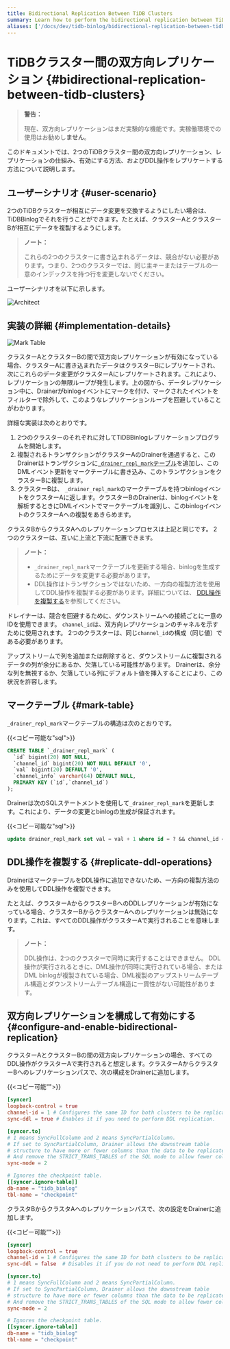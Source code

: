 ```yaml
---
title: Bidirectional Replication Between TiDB Clusters
summary: Learn how to perform the bidirectional replication between TiDB clusters.
aliases: ['/docs/dev/tidb-binlog/bidirectional-replication-between-tidb-clusters/','/docs/dev/reference/tidb-binlog/bidirectional-replication/']
---
```


# TiDBクラスター間の双方向レプリケーション {#bidirectional-replication-between-tidb-clusters}

> <strong>警告：</strong>
>
> 現在、双方向レプリケーションはまだ実験的な機能です。実稼働環境での使用はお勧めし<strong>ません</strong>。

このドキュメントでは、2つのTiDBクラスター間の双方向レプリケーション、レプリケーションの仕組み、有効にする方法、およびDDL操作をレプリケートする方法について説明します。

## ユーザーシナリオ {#user-scenario}

2つのTiDBクラスターが相互にデータ変更を交換するようにしたい場合は、TiDBBinlogでそれを行うことができます。たとえば、クラスターAとクラスターBが相互にデータを複製するようにします。

> <strong>ノート：</strong>
>
> これらの2つのクラスターに書き込まれるデータは、競合がない必要があります。つまり、2つのクラスターでは、同じ主キーまたはテーブルの一意のインデックスを持つ行を変更しないでください。

ユーザーシナリオを以下に示します。

![Architect](/media/binlog/bi-repl1.jpg)

## 実装の詳細 {#implementation-details}

![Mark Table](/media/binlog/bi-repl2.png)

クラスターAとクラスターBの間で双方向レプリケーションが有効になっている場合、クラスターAに書き込まれたデータはクラスターBにレプリケートされ、次にこれらのデータ変更がクラスターAにレプリケートされます。これにより、レプリケーションの無限ループが発生します。上の図から、データレプリケーション中に、Drainerがbinlogイベントにマークを付け、マークされたイベントをフィルターで除外して、このようなレプリケーションループを回避していることがわかります。

詳細な実装は次のとおりです。

1.  2つのクラスターのそれぞれに対してTiDBBinlogレプリケーションプログラムを開始します。
2.  複製されるトランザクションがクラスターAのDrainerを通過すると、このDrainerはトランザクションに[`_drainer_repl_mark`テーブル](#mark-table)を追加し、このDMLイベント更新をマークテーブルに書き込み、このトランザクションをクラスターBに複製します。
3.  クラスターBは、 `_drainer_repl_mark`のマークテーブルを持つbinlogイベントをクラスターAに返します。クラスターBのDrainerは、binlogイベントを解析するときにDMLイベントでマークテーブルを識別し、このbinlogイベントのクラスターAへの複製をあきらめます。

クラスタBからクラスタAへのレプリケーションプロセスは上記と同じです。 2つのクラスターは、互いに上流と下流に配置できます。

> <strong>ノート：</strong>
>
> -   `_drainer_repl_mark`マークテーブルを更新する場合、binlogを生成するためにデータを変更する必要があります。
> -   DDL操作はトランザクションではないため、一方向の複製方法を使用してDDL操作を複製する必要があります。詳細については、 [DDL操作を複製する](#replicate-ddl-operations)を参照してください。

ドレイナーは、競合を回避するために、ダウンストリームへの接続ごとに一意のIDを使用できます。 `channel_id`は、双方向レプリケーションのチャネルを示すために使用されます。 2つのクラスターは、同じ`channel_id`の構成（同じ値）である必要があります。

アップストリームで列を追加または削除すると、ダウンストリームに複製されるデータの列が余分にあるか、欠落している可能性があります。 Drainerは、余分な列を無視するか、欠落している列にデフォルト値を挿入することにより、この状況を許容します。

## マークテーブル {#mark-table}

`_drainer_repl_mark`マークテーブルの構造は次のとおりです。

{{&lt;コピー可能な&quot;sql&quot;&gt;}}

```sql
CREATE TABLE `_drainer_repl_mark` (
  `id` bigint(20) NOT NULL,
  `channel_id` bigint(20) NOT NULL DEFAULT '0',
  `val` bigint(20) DEFAULT '0',
  `channel_info` varchar(64) DEFAULT NULL,
  PRIMARY KEY (`id`,`channel_id`)
);
```

Drainerは次のSQLステートメントを使用して`_drainer_repl_mark`を更新します。これにより、データの変更とbinlogの生成が保証されます。

{{&lt;コピー可能な&quot;sql&quot;&gt;}}

```sql
update drainer_repl_mark set val = val + 1 where id = ? && channel_id = ?;
```

## DDL操作を複製する {#replicate-ddl-operations}

DrainerはマークテーブルをDDL操作に追加できないため、一方向の複製方法のみを使用してDDL操作を複製できます。

たとえば、クラスターAからクラスターBへのDDLレプリケーションが有効になっている場合、クラスターBからクラスターAへのレプリケーションは無効になります。これは、すべてのDDL操作がクラスターAで実行されることを意味します。

> <strong>ノート：</strong>
>
> DDL操作は、2つのクラスターで同時に実行することはできません。 DDL操作が実行されるときに、DML操作が同時に実行されている場合、またはDML binlogが複製されている場合、DML複製のアップストリームテーブル構造とダウンストリームテーブル構造に一貫性がない可能性があります。

## 双方向レプリケーションを構成して有効にする {#configure-and-enable-bidirectional-replication}

クラスターAとクラスターBの間の双方向レプリケーションの場合、すべてのDDL操作がクラスターAで実行されると想定します。クラスターAからクラスターBへのレプリケーションパスで、次の構成をDrainerに追加します。

{{&lt;コピー可能&quot;&quot;&gt;}}

```toml
[syncer]
loopback-control = true
channel-id = 1 # Configures the same ID for both clusters to be replicated.
sync-ddl = true # Enables it if you need to perform DDL replication.

[syncer.to]
# 1 means SyncFullColumn and 2 means SyncPartialColumn.
# If set to SyncPartialColumn, Drainer allows the downstream table
# structure to have more or fewer columns than the data to be replicated
# And remove the STRICT_TRANS_TABLES of the SQL mode to allow fewer columns, and insert zero values to the downstream.
sync-mode = 2

# Ignores the checkpoint table.
[[syncer.ignore-table]]
db-name = "tidb_binlog"
tbl-name = "checkpoint"
```

クラスタBからクラスタAへのレプリケーションパスで、次の設定をDrainerに追加します。

{{&lt;コピー可能&quot;&quot;&gt;}}

```toml
[syncer]
loopback-control = true
channel-id = 1 # Configures the same ID for both clusters to be replicated.
sync-ddl = false  # Disables it if you do not need to perform DDL replication.

[syncer.to]
# 1 means SyncFullColumn and 2 means SyncPartialColumn.
# If set to SyncPartialColumn, Drainer allows the downstream table
# structure to have more or fewer columns than the data to be replicated
# And remove the STRICT_TRANS_TABLES of the SQL mode to allow fewer columns, and insert zero values to the downstream.
sync-mode = 2

# Ignores the checkpoint table.
[[syncer.ignore-table]]
db-name = "tidb_binlog"
tbl-name = "checkpoint"
```
